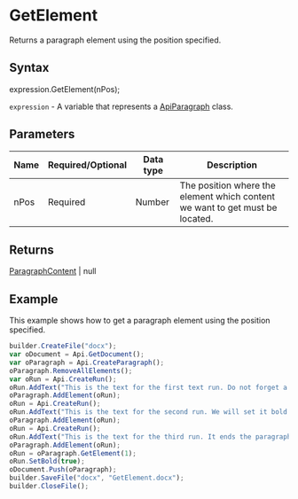 # GetElement

Returns a paragraph element using the position specified.

## Syntax

expression.GetElement(nPos);

`expression` - A variable that represents a [ApiParagraph](../ApiParagraph.md) class.

## Parameters

| **Name** | **Required/Optional** | **Data type** | **Description** |
| ------------- | ------------- | ------------- | ------------- |
| nPos | Required | Number | The position where the element which content we want to get must be located. |

## Returns

[ParagraphContent](../../../Enumerations/ParagraphContent.md) &#124; null

## Example

This example shows how to get a paragraph element using the position specified.

```javascript
builder.CreateFile("docx");
var oDocument = Api.GetDocument();
var oParagraph = Api.CreateParagraph();
oParagraph.RemoveAllElements();
var oRun = Api.CreateRun();
oRun.AddText("This is the text for the first text run. Do not forget a space at its end to separate from the second one. ");
oParagraph.AddElement(oRun);
oRun = Api.CreateRun();
oRun.AddText("This is the text for the second run. We will set it bold afterwards. It also needs space at its end. ");
oParagraph.AddElement(oRun);
oRun = Api.CreateRun();
oRun.AddText("This is the text for the third run. It ends the paragraph.");
oParagraph.AddElement(oRun);
oRun = oParagraph.GetElement(1);
oRun.SetBold(true);
oDocument.Push(oParagraph);
builder.SaveFile("docx", "GetElement.docx");
builder.CloseFile();
```